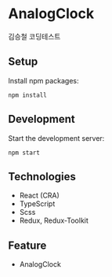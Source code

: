 # AnalogClock

 김승철 코딩테스트

## Setup

Install npm packages:

    npm install


## Development

Start the development server:

    npm start


## Technologies

- React (CRA)
- TypeScript
- Scss
- Redux, Redux-Toolkit

## Feature

- AnalogClock
